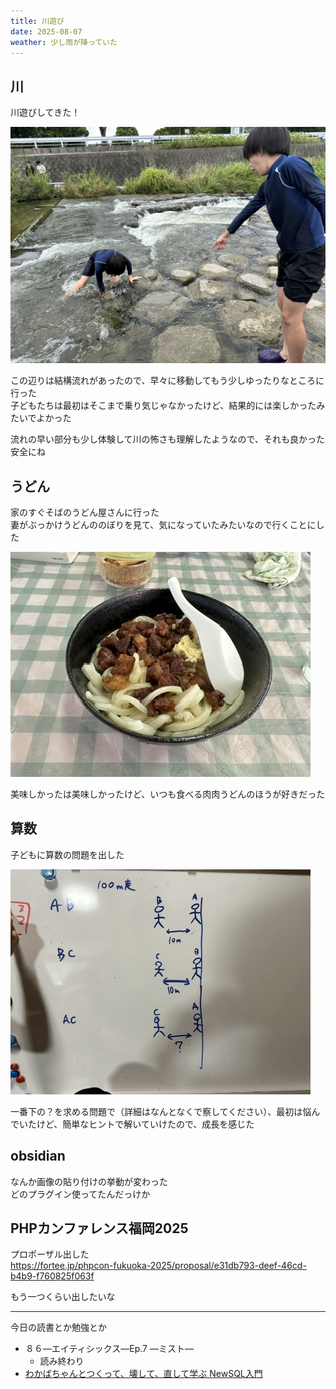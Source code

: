 ```yaml
---
title: 川遊び
date: 2025-08-07
weather: 少し雨が降っていた
---
```

## 川
川遊びしてきた！

![Image](../../assets/diary-20250807080834.jpeg)

この辺りは結構流れがあったので、早々に移動してもう少しゆったりなところに行った  
子どもたちは最初はそこまで乗り気じゃなかったけど、結果的には楽しかったみたいでよかった

流れの早い部分も少し体験して川の怖さも理解したようなので、それも良かった  
安全にね

## うどん
家のすぐそばのうどん屋さんに行った  
妻がぶっかけうどんののぼりを見て、気になっていたみたいなので行くことにした

![Image](../../assets/diary-20250807083218.jpeg)

美味しかったは美味しかったけど、いつも食べる肉肉うどんのほうが好きだった

## 算数
子どもに算数の問題を出した

![Image](../../assets/diary-20250807083333.jpeg)

一番下の？を求める問題で（詳細はなんとなくで察してください）、最初は悩んでいたけど、簡単なヒントで解いていけたので、成長を感じた

## obsidian
なんか画像の貼り付けの挙動が変わった  
どのプラグイン使ってたんだっけか

## PHPカンファレンス福岡2025
プロポーザル出した  
https://fortee.jp/phpcon-fukuoka-2025/proposal/e31db793-deef-46cd-b4b9-f760825f063f

もう一つくらい出したいな

---

今日の読書とか勉強とか
- ８６―エイティシックス―Ep.7 ―ミスト―
	- 読み終わり
- [わかばちゃんとつくって、壊して、直して学ぶ NewSQL入門](https://www.shoeisha.co.jp/book/detail/9784798189635)
